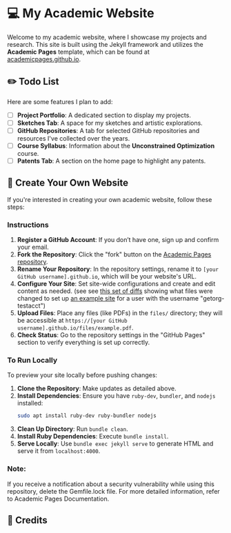 # 💻 My Academic Website

Welcome to my academic website, where I showcase my projects and research. This site is built using the Jekyll framework and utilizes the **Academic Pages** template, which can be found at [academicpages.github.io](https://academicpages.github.io).

## ✏️ Todo List
Here are some features I plan to add:
- [ ] **Project Portfolio**: A dedicated section to display my projects.
- [ ] **Sketches Tab**: A space for my sketches and artistic explorations.
- [ ] **GitHub Repositories**: A tab for selected GitHub repositories and resources I've collected over the years.
- [ ] **Course Syllabus**: Information about the **Unconstrained Optimization** course.
- [ ] **Patents Tab**: A section on the home page to highlight any patents.

## 🔨 Create Your Own Website
If you're interested in creating your own academic website, follow these steps:

### Instructions
1. **Register a GitHub Account**: If you don’t have one, sign up and confirm your email.
2. **Fork the Repository**: Click the "fork" button on the [Academic Pages repository](https://github.com/academicpages/academicpages.github.io).
3. **Rename Your Repository**: In the repository settings, rename it to `[your GitHub username].github.io`, which will be your website's URL.
4. **Configure Your Site**: Set site-wide configurations and create and edit content as needed. 
(see see [this set of diffs](http://archive.is/3TPas) showing what files were changed to set up [an example site](https://getorg-testacct.github.io) for a user with the username "getorg-testacct")
5. **Upload Files**: Place any files (like PDFs) in the `files/` directory; they will be accessible at `https://[your GitHub username].github.io/files/example.pdf`.
6. **Check Status**: Go to the repository settings in the "GitHub Pages" section to verify everything is set up correctly.

### To Run Locally
To preview your site locally before pushing changes:
1. **Clone the Repository**: Make updates as detailed above.
2. **Install Dependencies**: Ensure you have `ruby-dev`, `bundler`, and `nodejs` installed:
   ```bash
   sudo apt install ruby-dev ruby-bundler nodejs
3. **Clean Up Directory**: Run `bundle clean`.
4. **Install Ruby Dependencies**: Execute `bundle install`.
5. **Serve Locally**: Use `bundle exec jekyll serve` to generate HTML and serve it from `localhost:4000`.

### Note: 
If you receive a notification about a security vulnerability while using this repository, delete the Gemfile.lock file. For more detailed information, refer to Academic Pages Documentation.

## 🙏 Credits
